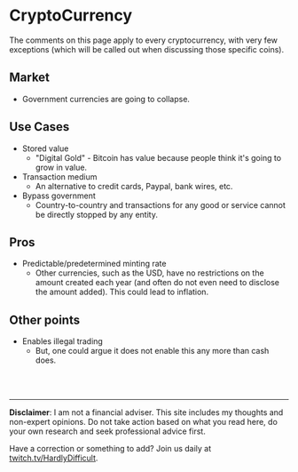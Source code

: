 # CryptoCurrency

The comments on this page apply to every cryptocurrency, with very few exceptions (which will be called out when discussing those specific coins).

## Market

 - Government currencies are going to collapse.  

## Use Cases 

 - Stored value
   - "Digital Gold" - Bitcoin has value because people think it's going to grow in value.
 - Transaction medium
   - An alternative to credit cards, Paypal, bank wires, etc.
 - Bypass government
   - Country-to-country and transactions for any good or service cannot be directly stopped by any entity.

## Pros

 - Predictable/predetermined minting rate
   - Other currencies, such as the USD, have no restrictions on the amount created each year (and often do not even need to disclose the amount added).  This could lead to inflation.

## Other points

 - Enables illegal trading
   - But, one could argue it does not enable this any more than cash does.  






<br><br><hr>  **Disclaimer**: I am not a financial adviser.  This site includes my thoughts and non-expert opinions.  Do not take action based on what you read here, do your own research and seek professional advice first.

Have a correction or something to add?  Join us daily at [twitch.tv/HardlyDifficult](http://twitch.tv/HardlyDifficult).
